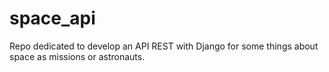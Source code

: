# space_api
Repo dedicated to develop an API REST with Django for some things about space as missions or astronauts.
